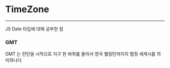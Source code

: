 # TimeZone

---

JS Date 타입에 대해 공부한 점

### GMT

GMT 는 런던을 시작으로 지구 한 바퀴를 돌아서 영국 웰링턴까지의 협정 세계시를 의미하나다
